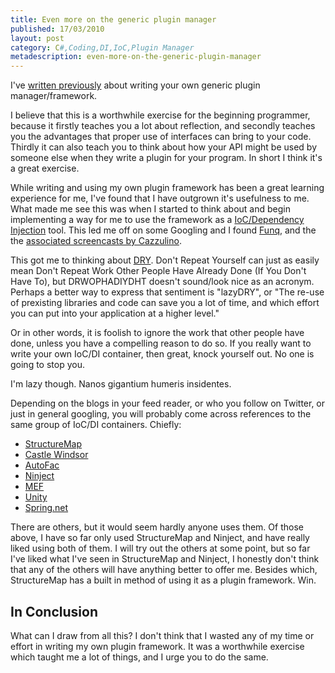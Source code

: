 ```yaml
---
title: Even more on the generic plugin manager
published: 17/03/2010
layout: post
category: C#,Coding,DI,IoC,Plugin Manager
metadescription: even-more-on-the-generic-plugin-manager
---
```

I've <a title="Writing a generic plugin manager in C# @ Temporal Cohesion" href="http://temporalcohesion.co.uk/2009/05/25/writing-a-generic-plugin-manager-in-c/" target="_self">written </a><a title="More on the generic plugin manager" href="http://temporalcohesion.co.uk/2009/11/02/more-on-the-generic-plugin-manager/" target="_self">previously</a> about writing your own generic plugin manager/framework.

I believe that this is a worthwhile exercise for the beginning programmer, because it firstly teaches you a lot about reflection, and secondly teaches you the advantages that proper use of interfaces can bring to your code. Thirdly it can also teach you to think about how your API might be used by someone else when they write a plugin for your program. In short I think it's a great exercise.

While writing and using my own plugin framework has been a great learning experience for me, I've found that I have outgrown it's usefulness to me. What made me see this was when I started to think about and begin implementing a way for me to use the framework as a <a title="Dependency Injection on Wikipedia" href="http://en.wikipedia.org/wiki/Dependency_injection" target="_blank">IoC/Dependency Injection</a> tool. This led me off on some Googling and I found <a title="Funq DI container on Codeplex" href="http://funq.codeplex.com/" target="_blank">Funq</a>, and the the <a href="http://www.clariusconsulting.net/blogs/kzu/archive/2009/02/02/116399.aspx" target="_blank">associated screencasts by Cazzulino</a>.

This got me to thinking about <a title="Don't Repeat Yourself on Wikipedia" href="http://en.wikipedia.org/wiki/Don%27t_repeat_yourself" target="_blank">DRY</a>. Don't Repeat Yourself can just as easily mean Don't Repeat Work Other People Have Already Done (If You Don't Have To), but DRWOPHADIYDHT doesn't sound/look nice as an acronym. Perhaps a better way to express that sentiment is "lazyDRY", or "The re-use of prexisting libraries and code can save you a lot of time, and which effort you can put into your application at a higher level."

Or in other words, it is foolish to ignore the work that other people have done, unless you have a compelling reason to do so. If you really want to write your own IoC/DI container, then great, knock yourself out. No one is going to stop you.

I'm lazy though. Nanos gigantium humeris insidentes.

Depending on the blogs in your feed reader, or who you follow on Twitter, or just in general googling, you will probably come across references to the same group of IoC/DI containers. Chiefly:
<ul>
	<li><a title="StructureMap on Github" href="http://structuremap.github.com/structuremap/index.html" target="_blank">StructureMap</a></li>
	<li><a title="Castle Windsor" href="http://www.castleproject.org/" target="_blank">Castle Windsor</a></li>
	<li><a title="AutoFac on Google code" href="http://code.google.com/p/autofac/" target="_blank">AutoFac</a></li>
	<li><a title="Ninject" href="http://ninject.org/" target="_blank">Ninject</a></li>
	<li><a href="http://www.codeplex.com/MEF/" target="_blank">MEF</a></li>
	<li><a href="http://msdn.com/unity">Unity</a></li>
	<li><a href="http://www.springframework.net/">Spring.net</a></li>
</ul>
There are others, but it would seem hardly anyone uses them. Of those above, I have so far only used StructureMap and Ninject, and have really liked using both of them. I will try out the others at some point, but so far I've liked what I've seen in StructureMap and Ninject, I honestly don't think that any of the others will have anything better to offer me. Besides which, StructureMap has a built in method of using it as a plugin framework. Win.
<h2>In Conclusion</h2>
What can I draw from all this? I don't think that I wasted any of my time or effort in writing my own plugin framework. It was a worthwhile exercise which taught me a lot of things, and I urge you to do the same.

